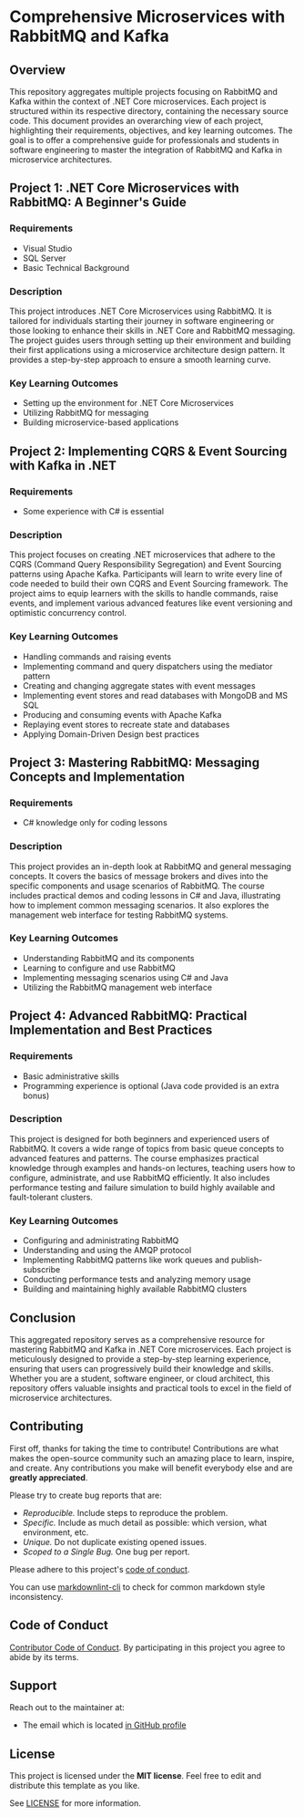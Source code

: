 # Comprehensive Microservices with RabbitMQ and Kafka
## Overview
This repository aggregates multiple projects focusing on RabbitMQ and Kafka within the context of .NET Core microservices. Each project is structured within its respective directory, containing the necessary source code. This document provides an overarching view of each project, highlighting their requirements, objectives, and key learning outcomes. The goal is to offer a comprehensive guide for professionals and students in software engineering to master the integration of RabbitMQ and Kafka in microservice architectures.

## Project 1: .NET Core Microservices with RabbitMQ: A Beginner's Guide
### Requirements
- Visual Studio
- SQL Server
- Basic Technical Background

### Description
This project introduces .NET Core Microservices using RabbitMQ. It is tailored for individuals starting their journey in software engineering or those looking to enhance their skills in .NET Core and RabbitMQ messaging. The project guides users through setting up their environment and building their first applications using a microservice architecture design pattern. It provides a step-by-step approach to ensure a smooth learning curve.

### Key Learning Outcomes
- Setting up the environment for .NET Core Microservices
- Utilizing RabbitMQ for messaging
- Building microservice-based applications

## Project 2: Implementing CQRS & Event Sourcing with Kafka in .NET
### Requirements
- Some experience with C# is essential

### Description
This project focuses on creating .NET microservices that adhere to the CQRS (Command Query Responsibility Segregation) and Event Sourcing patterns using Apache Kafka. Participants will learn to write every line of code needed to build their own CQRS and Event Sourcing framework. The project aims to equip learners with the skills to handle commands, raise events, and implement various advanced features like event versioning and optimistic concurrency control.

### Key Learning Outcomes
- Handling commands and raising events
- Implementing command and query dispatchers using the mediator pattern
- Creating and changing aggregate states with event messages
- Implementing event stores and read databases with MongoDB and MS SQL
- Producing and consuming events with Apache Kafka
- Replaying event stores to recreate state and databases
- Applying Domain-Driven Design best practices

## Project 3: Mastering RabbitMQ: Messaging Concepts and Implementation
### Requirements
- C# knowledge only for coding lessons

### Description
This project provides an in-depth look at RabbitMQ and general messaging concepts. It covers the basics of message brokers and dives into the specific components and usage scenarios of RabbitMQ. The course includes practical demos and coding lessons in C# and Java, illustrating how to implement common messaging scenarios. It also explores the management web interface for testing RabbitMQ systems.

### Key Learning Outcomes
- Understanding RabbitMQ and its components
- Learning to configure and use RabbitMQ
- Implementing messaging scenarios using C# and Java
- Utilizing the RabbitMQ management web interface

## Project 4: Advanced RabbitMQ: Practical Implementation and Best Practices
### Requirements
- Basic administrative skills
- Programming experience is optional (Java code provided is an extra bonus)

### Description
This project is designed for both beginners and experienced users of RabbitMQ. It covers a wide range of topics from basic queue concepts to advanced features and patterns. The course emphasizes practical knowledge through examples and hands-on lectures, teaching users how to configure, administrate, and use RabbitMQ efficiently. It also includes performance testing and failure simulation to build highly available and fault-tolerant clusters.

### Key Learning Outcomes
- Configuring and administrating RabbitMQ
- Understanding and using the AMQP protocol
- Implementing RabbitMQ patterns like work queues and publish-subscribe
- Conducting performance tests and analyzing memory usage
- Building and maintaining highly available RabbitMQ clusters

## Conclusion
This aggregated repository serves as a comprehensive resource for mastering RabbitMQ and Kafka in .NET Core microservices. Each project is meticulously designed to provide a step-by-step learning experience, ensuring that users can progressively build their knowledge and skills. Whether you are a student, software engineer, or cloud architect, this repository offers valuable insights and practical tools to excel in the field of microservice architectures.

## Contributing

First off, thanks for taking the time to contribute! Contributions are what makes the open-source community such an amazing place to learn, inspire, and create. Any contributions you make will benefit everybody else and are **greatly appreciated**.

Please try to create bug reports that are:

- _Reproducible._ Include steps to reproduce the problem.
- _Specific._ Include as much detail as possible: which version, what environment, etc.
- _Unique._ Do not duplicate existing opened issues.
- _Scoped to a Single Bug._ One bug per report.

Please adhere to this project's [code of conduct](docs/CODE_OF_CONDUCT.md).

You can use [markdownlint-cli](https://github.com/igorshubovych/markdownlint-cli) to check for common markdown style inconsistency.

## Code of Conduct

[Contributor Code of Conduct](code_of_conduct.md). By participating in this project you agree to abide by its terms.

## Support

Reach out to the maintainer at:

- The email which is located [in GitHub profile](https://github.com/SalehAhmadi)

## License

This project is licensed under the **MIT license**. Feel free to edit and distribute this template as you like.

See [LICENSE](LICENSE) for more information.
